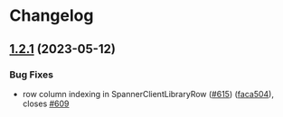 # Changelog

## [1.2.1](https://github.com/GoogleCloudPlatform/cloud-spanner-r2dbc/compare/v1.2.0...v1.2.1) (2023-05-12)


### Bug Fixes

* row column indexing in SpannerClientLibraryRow ([#615](https://github.com/GoogleCloudPlatform/cloud-spanner-r2dbc/issues/615)) ([faca504](https://github.com/GoogleCloudPlatform/cloud-spanner-r2dbc/commit/faca50457615359da2766641aa2cccb916558bd9)), closes [#609](https://github.com/GoogleCloudPlatform/cloud-spanner-r2dbc/issues/609)
